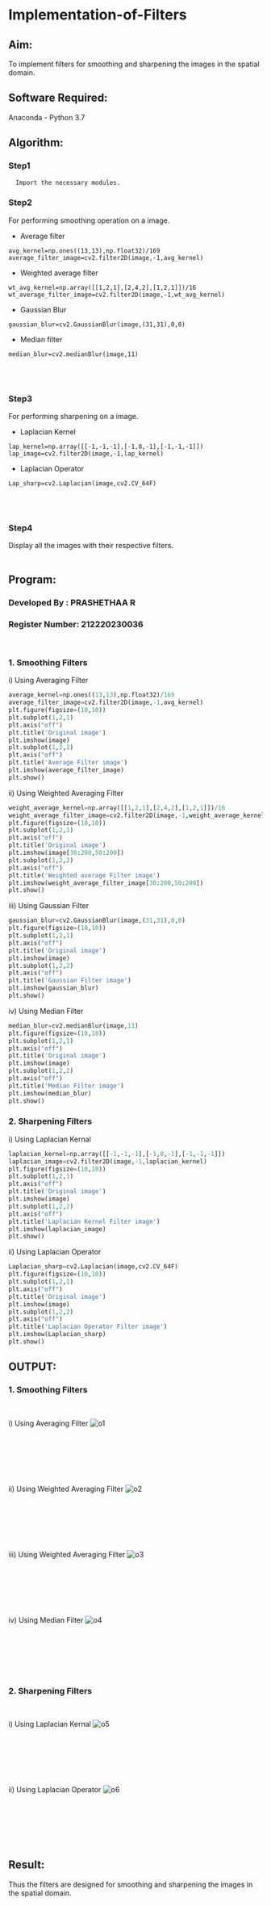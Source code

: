 # Implementation-of-Filters
## Aim:
To implement filters for smoothing and sharpening the images in the spatial domain.

## Software Required:
Anaconda - Python 3.7

## Algorithm:
### Step1
      Import the necessary modules.
      
### Step2
For performing smoothing operation on a image.
* Average filter
```
avg_kernel=np.ones((13,13),np.float32)/169
average_filter_image=cv2.filter2D(image,-1,avg_kernel)
```
* Weighted average filter
```
wt_avg_kernel=np.array([[1,2,1],[2,4,2],[1,2,1]])/16
wt_average_filter_image=cv2.filter2D(image,-1,wt_avg_kernel)
```
* Gaussian Blur
```
gaussian_blur=cv2.GaussianBlur(image,(31,31),0,0)
```
* Median filter
```
median_blur=cv2.medianBlur(image,11)
```
</br>
</br> 

### Step3
For performing sharpening on a image.

* Laplacian Kernel
```
lap_kernel=np.array([[-1,-1,-1],[-1,8,-1],[-1,-1,-1]])
lap_image=cv2.filter2D(image,-1,lap_kernel)
```

* Laplacian Operator
```
Lap_sharp=cv2.Laplacian(image,cv2.CV_64F)
```
</br>
</br> 

### Step4
Display all the images with their respective filters.
</br>
</br> 


## Program:
### Developed By   : PRASHETHAA R
### Register Number: 212220230036
</br>

### 1. Smoothing Filters

i) Using Averaging Filter
```Python
average_kernel=np.ones((13,13),np.float32)/169
average_filter_image=cv2.filter2D(image,-1,avg_kernel)
plt.figure(figsize=(10,10))
plt.subplot(1,2,1)
plt.axis("off")
plt.title('Original image')
plt.imshow(image)
plt.subplot(1,2,2)
plt.axis("off")
plt.title('Average Filter image')
plt.imshow(average_filter_image)
plt.show()
```

ii) Using Weighted Averaging Filter
```Python
weight_average_kernel=np.array([[1,2,1],[2,4,2],[1,2,1]])/16
weight_average_filter_image=cv2.filter2D(image,-1,weight_average_kernel)
plt.figure(figsize=(10,10))
plt.subplot(1,2,1)
plt.axis("off")
plt.title('Original image')
plt.imshow(image[30:200,50:200])
plt.subplot(1,2,2)
plt.axis("off")
plt.title('Weighted average Filter image')
plt.imshow(weight_average_filter_image[30:200,50:200])
plt.show()
```

iii) Using Gaussian Filter
```Python
gaussian_blur=cv2.GaussianBlur(image,(31,31),0,0)
plt.figure(figsize=(10,10))
plt.subplot(1,2,1)
plt.axis("off")
plt.title('Original image')
plt.imshow(image)
plt.subplot(1,2,2)
plt.axis("off")
plt.title('Gaussian Filter image')
plt.imshow(gaussian_blur)
plt.show()
```

iv) Using Median Filter
```Python
median_blur=cv2.medianBlur(image,11)
plt.figure(figsize=(10,10))
plt.subplot(1,2,1)
plt.axis("off")
plt.title('Original image')
plt.imshow(image)
plt.subplot(1,2,2)
plt.axis("off")
plt.title('Median Filter image')
plt.imshow(median_blur)
plt.show()
```

### 2. Sharpening Filters
i) Using Laplacian Kernal
```Python
laplacian_kernel=np.array([[-1,-1,-1],[-1,8,-1],[-1,-1,-1]])
laplacian_image=cv2.filter2D(image,-1,laplacian_kernel)
plt.figure(figsize=(10,10))
plt.subplot(1,2,1)
plt.axis("off")
plt.title('Original image')
plt.imshow(image)
plt.subplot(1,2,2)
plt.axis("off")
plt.title('Laplacian Kernel Filter image')
plt.imshow(laplacian_image)
plt.show()
```

ii) Using Laplacian Operator
```Python
Laplacian_sharp=cv2.Laplacian(image,cv2.CV_64F)
plt.figure(figsize=(10,10))
plt.subplot(1,2,1)
plt.axis("off")
plt.title('Original image')
plt.imshow(image)
plt.subplot(1,2,2)
plt.axis("off")
plt.title('Laplacian Operator Filter image')
plt.imshow(Laplacian_sharp)
plt.show()
```


## OUTPUT:
### 1. Smoothing Filters
</br>

i) Using Averaging Filter
![o1](https://user-images.githubusercontent.com/77089743/167561129-fe58cce5-df70-4afa-a43e-23e96a094ba6.PNG)

</br>
</br>
</br>
</br>
</br>

ii) Using Weighted Averaging Filter
![o2](https://user-images.githubusercontent.com/77089743/167561199-bf65ccf1-842d-4d8f-b1a7-3539184e6d25.PNG)


</br>
</br>
</br>
</br>
</br>

iii) Using Weighted Averaging Filter
![o3](https://user-images.githubusercontent.com/77089743/167561237-f0cb1bd8-2357-48a5-8893-13b29d0bc438.PNG)


</br>
</br>
</br>
</br>
</br>

iv) Using Median Filter
![o4](https://user-images.githubusercontent.com/77089743/167561267-1471118a-dfb8-43e9-8a4f-54e80d94893f.PNG)

</br>
</br>
</br>
</br>
</br>

### 2. Sharpening Filters
</br>

i) Using Laplacian Kernal
![o5](https://user-images.githubusercontent.com/77089743/167561287-7a36663c-109b-40e1-8313-2746d21bac32.PNG)


</br>
</br>
</br>
</br>
</br>

ii) Using Laplacian Operator
![o6](https://user-images.githubusercontent.com/77089743/167561322-06c1abe6-a3c0-45f3-ab7a-62b4bab42d56.PNG)

</br>
</br>
</br>
</br>
</br>

## Result:
Thus the filters are designed for smoothing and sharpening the images in the spatial domain.
